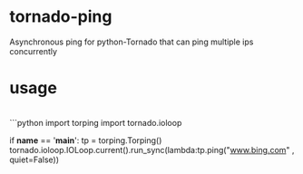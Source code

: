 # tornado-ping
Asynchronous ping for python-Tornado that can ping multiple ips concurrently
# usage
<br>
```python
import torping
import tornado.ioloop

if __name__ == '__main__':
    tp = torping.Torping()
    tornado.ioloop.IOLoop.current().run_sync(lambda:tp.ping("www.bing.com" , quiet=False))
```
